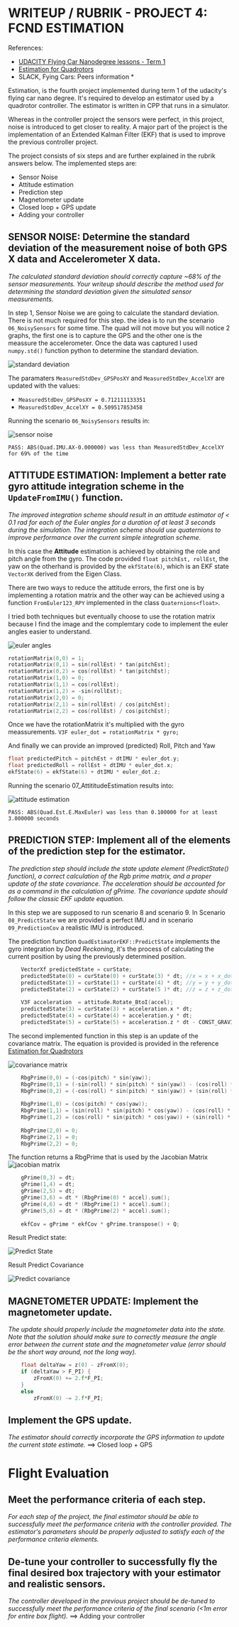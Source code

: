 # WRITEUP / RUBRIK - PROJECT 4: FCND ESTIMATION

 References: 
* [UDACITY Flying Car Nanodegree lessons - Term 1](https://eu.udacity.com/course/flying-car-nanodegree--nd787)
* [Estimation for Quadrotors](https://www.overleaf.com/read/vymfngphcccj#/54894644/) 
* SLACK, Fying Cars: Peers information *

Estimation, is the fourth project implemented during term 1 of the udacity's flying car nano degree. It's required to develop an estimator used by a quadrotor controller. The estimator is written in CPP that runs in a simulator.

Whereas in the controller project the sensors were perfect, in this project, noise is introduced to get closer to reality.
A major part of the project is the implementation of an Extended Kalman Filter (EKF) that is used to improve the previous controller project. 

The project consists of six steps and are further explained in the rubrik answers below.
The implemented steps are:
* Sensor Noise
* Attitude estimation
* Prediction step
* Magnetometer update
* Closed loop + GPS update
* Adding your controller

## SENSOR NOISE: Determine the standard deviation of the measurement noise of both GPS X data and Accelerometer X data.
*The calculated standard deviation should correctly capture ~68% of the sensor measurements. Your writeup should describe the method used for determining the standard deviation given the simulated sensor measurements.*

In step 1, Sensor Noise we are going to calculate the standard deviation. There is not much required for this step. the idea is to run the scenario `06_NoisySensors` for some time. The quad will not move but you will notice 2 graphs, the first one is to capture the GPS and the other one is the meassure the accelerometer. Once the data was captured I used `numpy.std()` function python to determine the standard deviation. 

![standard deviation](/images/standard-deviation.png)

The paramaters `MeasuredStdDev_GPSPosXY` and `MeasuredStdDev_AccelXY` are updated with the values:

* `MeasuredStdDev_GPSPosXY = 0.712111133351`
* `MeasuredStdDev_AccelXY = 0.509517853458`

Running the scenario `06_NoisySensors` results in:

![sensor noise](/images/sensor-noise.gif)

`PASS: ABS(Quad.IMU.AX-0.000000) was less than MeasuredStdDev_AccelXY for 69% of the time`

## ATTITUDE ESTIMATION: Implement a better rate gyro attitude integration scheme in the `UpdateFromIMU()` function.
*The improved integration scheme should result in an attitude estimator of < 0.1 rad for each of the Euler angles for a duration of at least 3 seconds during the simulation. The integration scheme should use quaternions to improve performance over the current simple integration scheme.*

In this case the **Attitude** estimation is achieved by obtaining the role and pitch angle from the gyro. The code provided `float pitchEst, rollEst`, the yaw on the otherhand is provided by the `ekfState(6)`, which is an EKF state `VectorXK` derived from the Eigen Class.

There are two ways to reduce the attitude errors, the first one is by implementing a rotation matrix and the other way can be achieved using a function `FromEuler123_RPY` implemented in the class `Quaternions<float>`.

I tried both techniques but eventually choose to use the rotation matrix because I find the image and the complemtary code to implement the euler angles easier to understand.

![euler angles](/images/euler-angles.png)

``` C++
rotationMatrix(0,0) = 1;
rotationMatrix(0,1) = sin(rollEst) * tan(pitchEst);
rotationMatrix(0,2) = cos(rollEst) * tan(pitchEst);
rotationMatrix(1,0) = 0;
rotationMatrix(1,1) = cos(rollEst);
rotationMatrix(1,2) = -sin(rollEst);
rotationMatrix(2,0) = 0;
rotationMatrix(2,1) = sin(rollEst) / cos(pitchEst);
rotationMatrix(2,2) = cos(rollEst) / cos(pitchEst);
```

Once we have the rotationMatrix it's multiplied with the gyro meassurements.
`V3F euler_dot = rotationMatrix * gyro;`

And finally we can provide an improved (predicted) Roll, Pitch and Yaw

```C ++
float predictedPitch = pitchEst + dtIMU * euler_dot.y;
float predictedRoll = rollEst + dtIMU * euler_dot.x;
ekfState(6) = ekfState(6) + dtIMU * euler_dot.z;  
```
Running the scenario 07_AttititudeEstimation results into:

![attitude estimation](/images/attitude-estimation.gif)

`PASS: ABS(Quad.Est.E.MaxEuler) was less than 0.100000 for at least 3.000000 seconds`


## PREDICTION STEP: Implement all of the elements of the prediction step for the estimator.
*The prediction step should include the state update element (PredictState() function), a correct calculation of the Rgb prime matrix, and a proper update of the state covariance. The acceleration should be accounted for as a command in the calculation of gPrime. The covariance update should follow the classic EKF update equation.*

In this step we are supposed to run scenario 8 and scenario 9. 
In Scenario `08_PredictState` we are provided a perfect IMU and in scenario `09_PredictionCov` a realistic IMU is introduced. 

The prediction function `QuadEstimatorEKF::PredictState` implements the gyro integration by *_Dead Reckoning_*, it's the process of calculating the current position by using the previously determined position.

```C++
    VectorXf predictedState = curState;
    predictedState(0) = curState(0) + curState(3) * dt; //x = x + x_dot * dt
    predictedState(1) = curState(1) + curState(4) * dt; //y = y + y_dot * dt
    predictedState(2) = curState(2) + curState(5 )* dt; //z = z + z_dot * dot
    
    V3F acceleration  = attitude.Rotate_BtoI(accel);
    predictedState(3) = curState(3) + acceleration.x * dt;
    predictedState(4) = curState(4) + acceleration.y * dt;
    predictedState(5) = curState(5) + acceleration.z * dt - CONST_GRAVITY * dt;
```
The second implemented function in this step is an update of the covariance matrix. The equation is provided is provided in the reference [Estimation for Quadrotors](https://www.overleaf.com/read/vymfngphcccj#/54894644/) 

![covariance matrix](/images/covariance-matrix.png)

```C++
    RbgPrime(0,0) = (-cos(pitch) * sin(yaw));
    RbgPrime(0,1) = (-sin(roll) * sin(pitch) * sin(yaw)) - (cos(roll) * cos(yaw));
    RbgPrime(0,2) = (-cos(roll) * sin(pitch) * sin(yaw)) + (sin(roll) * cos(yaw));
    
    RbgPrime(1,0) = (cos(pitch) * cos(yaw));
    RbgPrime(1,1) = (sin(roll) * sin(pitch) * cos(yaw)) - (cos(roll) * sin(yaw));
    RbgPrime(1,2) = (cos(roll) * sin(pitch) * cos(yaw)) + (sin(roll) * sin(yaw));
    
    RbgPrime(2,0) = 0;
    RbgPrime(2,1) = 0;
    RbgPrime(2,2) = 0;
```

The function returns a RbgPrime that is used by the Jacobian Matrix
![jacobian matrix](/images/jacobian-matrix.png)

```C++
    gPrime(0,3) = dt;
    gPrime(1,4) = dt;
    gPrime(2,5) = dt;
    gPrime(3,6) = dt * (RbgPrime(0) * accel).sum();
    gPrime(4,6) = dt * (RbgPrime(1) * accel).sum();
    gPrime(5,6) = dt * (RbgPrime(2) * accel).sum();
    
    ekfCov = gPrime * ekfCov * gPrime.transpose() + Q;
```

Result Predict state:

![Predict State](/images/predictstate.gif)

Result Predict Covariance

![Predict covariance](/images/predictcovariance.gif)


## MAGNETOMETER UPDATE: Implement the magnetometer update.
*The update should properly include the magnetometer data into the state. Note that the solution should make sure to correctly measure the angle error between the current state and the magnetometer value (error should be the short way around, not the long way).*

```C++
    float deltaYaw = z(0) - zFromX(0);
    if (deltaYaw > F_PI) {
        zFromX(0) += 2.f*F_PI;
    }
    else
        zFromX(0) -= 2.f*F_PI;
```

## Implement the GPS update.
*The estimator should correctly incorporate the GPS information to update the current state estimate.*
==> Closed loop + GPS

# Flight Evaluation
## Meet the performance criteria of each step.
*For each step of the project, the final estimator should be able to successfully meet the performance criteria with the controller provided. The estimator's parameters should be properly adjusted to satisfy each of the performance criteria elements.*


## De-tune your controller to successfully fly the final desired box trajectory with your estimator and realistic sensors.
*The controller developed in the previous project should be de-tuned to successfully meet the performance criteria of the final scenario (<1m error for entire box flight).*
==> Adding your controller
